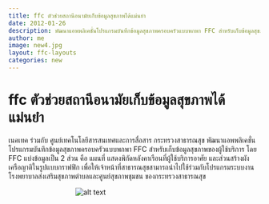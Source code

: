 ```yaml
---
title: ffc ตัวช่วยสถานีอนามัยเก็บข้อมูลสุขภาพได้แม่นยำ
date: 2012-01-26
description: พัฒนาแอพพลิเคชั่นโปรแกรมบันทึกข้อมูลสุขภาพครอบครัวแบบพกพา FFC สำหรับเก็บข้อมูลสุขภาพของผู้ใช้บริการ
author: me
image: new4.jpg
layout: ffc-layouts
categories: new
---
```

# ffc ตัวช่วยสถานีอนามัยเก็บข้อมูลสุขภาพได้แม่นยำ

เนคเทค ร่วมกับ ศูนย์เทคโนโลยีสารสนเทศและการสื่อสาร กระทรวงสาธารณสุข
พัฒนาแอพพลิเคชั่นโปรแกรมบันทึกข้อมูลสุขภาพครอบครัวแบบพกพา FFC สำหรับเก็บข้อมูลสุขภาพของผู้ใช้บริการ โดย FFC
แบ่งข้อมูลเป็น 2 ส่วน คือ แผนที่ แสดงพิกัดหลังคาเรือนที่ผู้ใช้บริการอาศัย และส่วนสร้างผังเครือญาติในรูปแบบกราฟฟิก
เพื่อให้เจ้าหน้าที่สาธารณสุขสามารถนำไปใช้ร่วมกับโปรแกรมระบบงานโรงพยาบาลส่งเสริมสุขภาพตำบลและศูนย์สุขภาพชุมชน
ของกระทรวงสาธารณสุข  

&nbsp;&nbsp;&nbsp;&nbsp;&nbsp;&nbsp;&nbsp;&nbsp;&nbsp;&nbsp;&nbsp;&nbsp;&nbsp;&nbsp;&nbsp;&nbsp;&nbsp;&nbsp;&nbsp;&nbsp;&nbsp;&nbsp;&nbsp;&nbsp;&nbsp;&nbsp;&nbsp;&nbsp;&nbsp;&nbsp;&nbsp;&nbsp;&nbsp;
![alt text](http://media.komchadluek.net/img/size1/2011/02/13/7kkegbbief9b7id98ig5d.jpg)  
